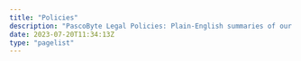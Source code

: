 ```yaml
---
title: "Policies"
description: "PascoByte Legal Policies: Plain-English summaries of our articles, apps, and tools."
date: 2023-07-20T11:34:13Z
type: "pagelist"
---
```


